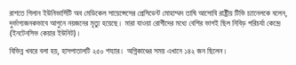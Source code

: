 রাশতে গিলান ইউনিভার্সিটি অব মেডিকেল সায়েন্সেসের প্রেসিডেন্ট মোহাম্মদ তাঘি আসোবি রাষ্ট্রীয় টিভি চ্যানেলকে বলেন, দুর্ভাগ্যজনকভাবে আগুনে নয়জনের মৃত্যু হয়েছে। মারা যাওয়া রোগীদের মধ্যে বেশির ভাগই ছিল নিবিড় পরিচর্যা কেন্দ্রে (ইনটেনসিভ কেয়ার ইউনিট)।

বিভিন্ন খবরে বলা হয়, হাসপাতালটি ২৫০ শয্যার। অগ্নিকাণ্ডের সময় এখানে ১৪২ জন ছিলেন।
